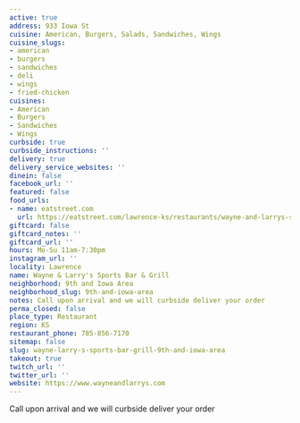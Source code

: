 ```yaml
---
active: true
address: 933 Iowa St
cuisine: American, Burgers, Salads, Sandwiches, Wings
cuisine_slugs:
- american
- burgers
- sandwiches
- deli
- wings
- fried-chicken
cuisines:
- American
- Burgers
- Sandwiches
- Wings
curbside: true
curbside_instructions: ''
delivery: true
delivery_service_websites: ''
dinein: false
facebook_url: ''
featured: false
food_urls:
- name: eatstreet.com
  url: https://eatstreet.com/lawrence-ks/restaurants/wayne-and-larrys-sports-bar-and-grill
giftcard: false
giftcard_notes: ''
giftcard_url: ''
hours: Mo-Su 11am-7:30pm
instagram_url: ''
locality: Lawrence
name: Wayne & Larry's Sports Bar & Grill
neighborhood: 9th and Iowa Area
neighborhood_slug: 9th-and-iowa-area
notes: Call upon arrival and we will curbside deliver your order
perma_closed: false
place_type: Restaurant
region: KS
restaurant_phone: 785-856-7170
sitemap: false
slug: wayne-larry-s-sports-bar-grill-9th-and-iowa-area
takeout: true
twitch_url: ''
twitter_url: ''
website: https://www.wayneandlarrys.com
---
```


Call upon arrival and we will curbside deliver your order